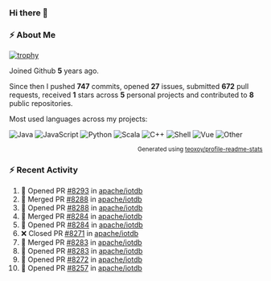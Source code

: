### Hi there 👋

### :zap: About Me

[![trophy](https://github-profile-trophy.vercel.app/?username=HTHou&theme=onedark)](https://github.com/ryo-ma/github-profile-trophy)
   
Joined Github **5** years ago.

Since then I pushed **747** commits, opened **27** issues, submitted **672** pull requests, received **1** stars across **5** personal projects and contributed to **8** public repositories.

Most used languages across my projects:

![Java](https://img.shields.io/static/v1?style=flat-square&label=%E2%A0%80&color=555&labelColor=%23b07219&message=Java%EF%B8%B194.4%25)
![JavaScript](https://img.shields.io/static/v1?style=flat-square&label=%E2%A0%80&color=555&labelColor=%23f1e05a&message=JavaScript%EF%B8%B11.4%25)
![Python](https://img.shields.io/static/v1?style=flat-square&label=%E2%A0%80&color=555&labelColor=%233572A5&message=Python%EF%B8%B10.7%25)
![Scala](https://img.shields.io/static/v1?style=flat-square&label=%E2%A0%80&color=555&labelColor=%23c22d40&message=Scala%EF%B8%B10.6%25)
![C++](https://img.shields.io/static/v1?style=flat-square&label=%E2%A0%80&color=555&labelColor=%23f34b7d&message=C%2B%2B%EF%B8%B10.6%25)
![Shell](https://img.shields.io/static/v1?style=flat-square&label=%E2%A0%80&color=555&labelColor=%2389e051&message=Shell%EF%B8%B10.4%25)
![Vue](https://img.shields.io/static/v1?style=flat-square&label=%E2%A0%80&color=555&labelColor=%2341b883&message=Vue%EF%B8%B10.3%25)
![Other](https://img.shields.io/static/v1?style=flat-square&label=%E2%A0%80&color=555&labelColor=%23ededed&message=Other%EF%B8%B11.2%25)

<p align="right"><sub>Generated using <a href="https://github.com/marketplace/actions/profile-readme-stats">teoxoy/profile-readme-stats</a></sub></p>


<!--![](https://github.com/HTHou/HTHou/blob/output/github-contribution-grid-snake.svg)-->

<!--![Haonan Hou's github stats](https://github-readme-stats.vercel.app/api?username=HTHou&count_private=true&show_icons=true&theme=onedark)-->

<!--![Haonan Hou's wakatime stats](https://github-readme-stats.vercel.app/api/wakatime?username=HTHou&layout=compact&theme=onedark)-->

<!--![Top Langs](https://github-readme-stats.vercel.app/api/top-langs/?username=HTHou&theme=onedark&layout=compact)-->

### :zap: Recent Activity
<!--START_SECTION:activity-->
1. 💪 Opened PR [#8293](https://github.com/apache/iotdb/pull/8293) in [apache/iotdb](https://github.com/apache/iotdb)
2. 🎉 Merged PR [#8288](https://github.com/apache/iotdb/pull/8288) in [apache/iotdb](https://github.com/apache/iotdb)
3. 💪 Opened PR [#8288](https://github.com/apache/iotdb/pull/8288) in [apache/iotdb](https://github.com/apache/iotdb)
4. 🎉 Merged PR [#8284](https://github.com/apache/iotdb/pull/8284) in [apache/iotdb](https://github.com/apache/iotdb)
5. 💪 Opened PR [#8284](https://github.com/apache/iotdb/pull/8284) in [apache/iotdb](https://github.com/apache/iotdb)
6. ❌ Closed PR [#8271](https://github.com/apache/iotdb/pull/8271) in [apache/iotdb](https://github.com/apache/iotdb)
7. 🎉 Merged PR [#8283](https://github.com/apache/iotdb/pull/8283) in [apache/iotdb](https://github.com/apache/iotdb)
8. 💪 Opened PR [#8283](https://github.com/apache/iotdb/pull/8283) in [apache/iotdb](https://github.com/apache/iotdb)
9. 💪 Opened PR [#8272](https://github.com/apache/iotdb/pull/8272) in [apache/iotdb](https://github.com/apache/iotdb)
10. 💪 Opened PR [#8257](https://github.com/apache/iotdb/pull/8257) in [apache/iotdb](https://github.com/apache/iotdb)
<!--END_SECTION:activity-->

<!--
**HTHou/HTHou** is a ✨ _special_ ✨ repository because its `README.md` (this file) appears on your GitHub profile.

Here are some ideas to get you started:

- 🔭 I’m currently working on ...
- 🌱 I’m currently learning ...
- 👯 I’m looking to collaborate on ...
- 🤔 I’m looking for help with ...
- 💬 Ask me about ...
- 📫 How to reach me: ...
- 😄 Pronouns: ...
- ⚡ Fun fact: ...
-->
